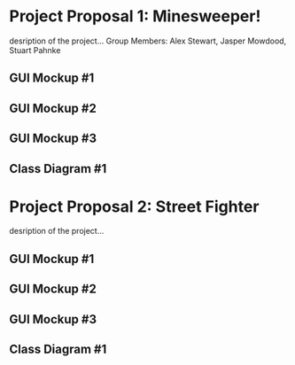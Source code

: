 # Project Proposal 1: Minesweeper!
desription of the project...
Group Members: Alex Stewart, Jasper Mowdood, Stuart Pahnke

## GUI Mockup #1

## GUI Mockup #2

## GUI Mockup #3

## Class Diagram #1

# Project Proposal 2: Street Fighter
desription of the project...

## GUI Mockup #1

## GUI Mockup #2

## GUI Mockup #3

## Class Diagram #1

